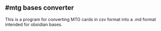 #mtg bases converter
------------------------------------------------------------
This is a program for converting MTG cards in csv format into a .md format
intended for obsidian bases.